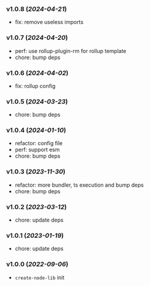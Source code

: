 ### v1.0.8 (_2024-04-21_)

- fix: remove useless imports

### v1.0.7 (_2024-04-20_)

- perf: use rollup-plugin-rm for rollup template
- chore: bump deps

### v1.0.6 (_2024-04-02_)

- fix: rollup config

### v1.0.5 (_2024-03-23_)

- chore: bump deps

### v1.0.4 (_2024-01-10_)

- refactor: config file
- perf: support esm
- chore: bump deps

### v1.0.3 (_2023-11-30_)

- refactor: more bundler, ts execution and bump deps
- chore: bump deps

### v1.0.2 (_2023-03-12_)

- chore: update deps

### v1.0.1 (_2023-01-19_)

- chore: update deps

### v1.0.0 (_2022-09-06_)

- `create-node-lib` init
